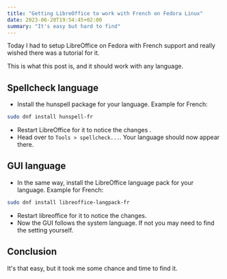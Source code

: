 ```yaml
---
title: "Getting LibreOffice to work with French on Fedora Linux"
date: 2023-06-20T19:54:45+02:00
summary: "It's easy but hard to find"
---
```


Today I had to setup LibreOffice on Fedora with French support and really wished there was a tutorial for it.

This is what this post is, and it should work with any language.

## Spellcheck language

- Install the hunspell package for your language. Example for French:

```bash
sudo dnf install hunspell-fr
```

- Restart LibreOffice for it to notice the changes .
- Head over to `Tools > spellcheck...`. Your language should now appear there.

## GUI language

- In the same way, install the LibreOffice language pack for your language. Example for French:

```bash
sudo dnf install libreoffice-langpack-fr
```

- Restart libreoffice for it to notice the changes.
- Now the GUI follows the system language. If not you may need to find the setting yourself.

## Conclusion

It's that easy, but it took me some chance and time to find it.
